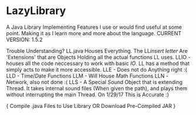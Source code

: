 # LazyLibrary
A Java Library Implementing Features I use or would find useful at some point.
Making it as I learn more and more about the language.
CURRENT VERSION: 1.5.2

Trouble Understanding?
LL.java Houses Everything.
The LL*insert letter* Are 'Extensions' that are Objects Holding all the actual functions LL uses.
  LLIO - houses all the code neccessary to work with basic *IO*. LL has a method that simply acts to make it more accessible.
  LLE  - Does not do Anything right :(
  LLD  - Time/*D*ate Functions
  LLM  - Will House *M*ath Functions
  LLN  - *N*etwork, also not done :(
  LLS  -  A Special *S*ound Object that is extending Thread. It takes internal sound files (When given the path), and plays them         
  without interrupting the main Thread.
On 1/29/17 This is Accurate :)

{ Compile .java Files to Use Library OR Download Pre-Compiled JAR }
